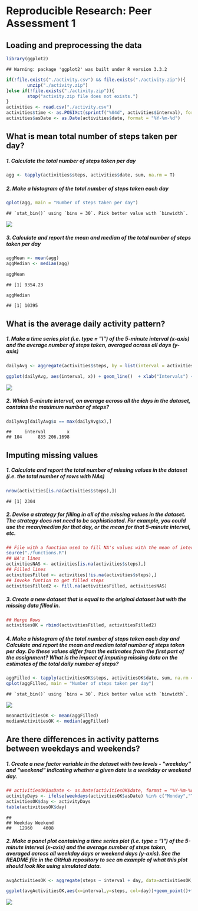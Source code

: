 # Reproducible Research: Peer Assessment 1


## Loading and preprocessing the data

```r
library(ggplot2)
```

```
## Warning: package 'ggplot2' was built under R version 3.3.2
```

```r
if(!file.exists("./activity.csv") && file.exists("./activity.zip")){
        unzip("./activity.zip")
}else if(!file.exists("./activity.zip")){
        stop("activity.zip file does not exists.")
}
activities <- read.csv("./activity.csv")
activities$time <- as.POSIXct(sprintf("%04d", activities$interval), format = "%H%M")
activities$asDate <- as.Date(activities$date, format = "%Y-%m-%d")
```



## What is mean total number of steps taken per day?
##### 1. Calculate the total number of steps taken per day

```r
agg <- tapply(activities$steps, activities$date, sum, na.rm = T)
```
##### 2. Make a histogram of the total number of steps taken each day

```r
qplot(agg, main = "Number of steps taken per day")
```

```
## `stat_bin()` using `bins = 30`. Pick better value with `binwidth`.
```

![](PA1_template_files/figure-html/unnamed-chunk-3-1.png)<!-- -->

##### 3. Calculate and report the mean and median of the total number of steps taken per day

```r
aggMean <- mean(agg)
aggMedian <- median(agg)

aggMean
```

```
## [1] 9354.23
```

```r
aggMedian
```

```
## [1] 10395
```



## What is the average daily activity pattern?
##### 1. Make a time series plot (i.e. type = "l") of the 5-minute interval (x-axis) and the average number of steps taken, averaged across all days (y-axis)

```r
dailyAvg <- aggregate(activities$steps, by = list(interval = activities$interval), FUN = mean, na.rm = T)

ggplot(dailyAvg, aes(interval, x)) + geom_line()  + xlab("Intervals") + ylab("AVG") 
```

![](PA1_template_files/figure-html/unnamed-chunk-5-1.png)<!-- -->

##### 2. Which 5-minute interval, on average across all the days in the dataset, contains the maximum number of steps?



```r
dailyAvg[dailyAvg$x == max(dailyAvg$x),]
```

```
##     interval        x
## 104      835 206.1698
```

## Imputing missing values

##### 1. Calculate and report the total number of missing values in the dataset (i.e. the total number of rows with NAs)

```r
nrow(activities[is.na(activities$steps),])
```

```
## [1] 2304
```

##### 2. Devise a strategy for filling in all of the missing values in the dataset. The strategy does not need to be sophisticated. For example, you could use the mean/median for that day, or the mean for that 5-minute interval, etc.

```r
## File with a function used to fill NA's values with the mean of intervals
source("./functions.R")
## NA's lines
activitiesNAS <- activities[is.na(activities$steps),]
## Filled lines
activitiesFilled <- activities[!is.na(activities$steps),]
## Invoke funtion to get filled steps
activitiesFilled2 <- fill.na(activitiesFilled, activitiesNAS)
```
##### 3. Create a new dataset that is equal to the original dataset but with the missing data filled in.

```r
## Merge Rows
activitiesOK = rbind(activitiesFilled, activitiesFilled2)
```
##### 4. Make a histogram of the total number of steps taken each day and Calculate and report the mean and median total number of steps taken per day. Do these values differ from the estimates from the first part of the assignment? What is the impact of imputing missing data on the estimates of the total daily number of steps?

```r
aggFilled <- tapply(activitiesOK$steps, activitiesOK$date, sum, na.rm = T)
qplot(aggFilled, main = "Number of steps taken per day")
```

```
## `stat_bin()` using `bins = 30`. Pick better value with `binwidth`.
```

![](PA1_template_files/figure-html/unnamed-chunk-10-1.png)<!-- -->

```r
meanActivitiesOK <- mean(aggFilled)
medianActivitiesOK <- median(aggFilled)
```


## Are there differences in activity patterns between weekdays and weekends?
##### 1. Create a new factor variable in the dataset with two levels - "weekday" and "weekend" indicating whether a given date is a weekday or weekend day.

```r
## activitiesOK$asDate <- as.Date(activitiesOK$date, format = "%Y-%m-%d")
activityDays <- ifelse(weekdays(activitiesOK$asDate) %in% c("Monday","Tuesday","Wednesday","Thursday","Friday"), yes = "Weekday", no = "Weekend")
activitiesOK$day <- activityDays
table(activitiesOK$day)
```

```
## 
## Weekday Weekend 
##   12960    4608
```
##### 2. Make a panel plot containing a time series plot (i.e. type = "l") of the 5-minute interval (x-axis) and the average number of steps taken, averaged across all weekday days or weekend days (y-axis). See the README file in the GitHub repository to see an example of what this plot should look like using simulated data.


```r
avgActivitiesOK <- aggregate(steps ~ interval + day, data=activitiesOK, mean)

ggplot(avgActivitiesOK,aes(x=interval,y=steps, col=day))+geom_point()+facet_wrap(~day) + geom_line() + theme_bw() + xlab("5 Min. Interv.") + ylab("AVG No. Steps")
```

![](PA1_template_files/figure-html/unnamed-chunk-12-1.png)<!-- -->


